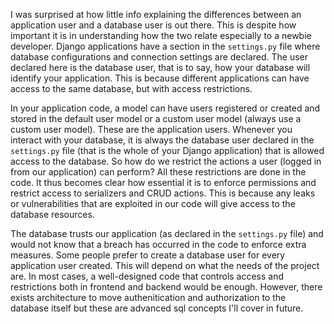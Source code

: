 I was surprised at how little info explaining the differences between an application user and a database user is out there. This is despite how important it is in understanding how the two relate especially to a newbie developer. Django applications have a section in the `settings.py` file where database configurations and connection settings are declared. The user declared here is the database user, that is to say, how your database will identify your application. This is because different applications can have access to the same database, but with access restrictions.

In your application code, a model can have users registered or created and stored in the default user model or a custom user model (always use a custom user model). These are the application users. Whenever you interact with your database, it is always the database user declared in the `settings.py` file (that is the whole of your Django application) that is allowed access to the database. So how do we restrict the actions a user (logged in from our application) can perform? All these restrictions are done in the code. It thus becomes clear how essential it is to enforce permissions and restrict access to serializers and CRUD actions. This is because any leaks or vulnerabilities that are exploited in our code will give access to the database resources.

The database trusts our application (as declared in the `settings.py` file) and would not know that a breach has occurred in the code to enforce extra measures. Some people prefer to create a database user for every application user created. This will depend on what the needs of the project are. In most cases, a well-designed code that controls access and restrictions both in frontend and backend would be enough. However, there exists architecture to move authenitication and authorization to the database itself but these are advanced sql concepts I'll cover in future.